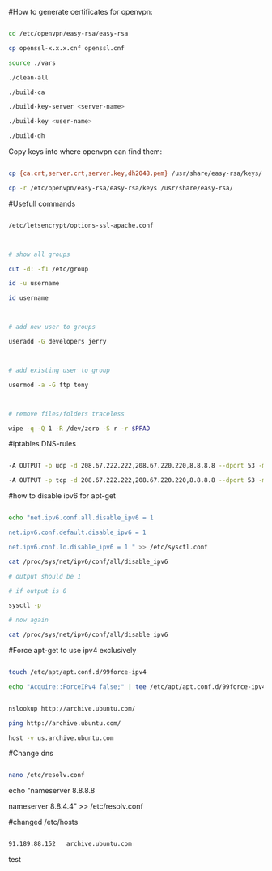 #How to generate certificates for openvpn:

```bash

cd /etc/openvpn/easy-rsa/easy-rsa

cp openssl-x.x.x.cnf openssl.cnf

source ./vars

./clean-all

./build-ca

./build-key-server <server-name>

./build-key <user-name>

./build-dh

```



Copy keys into where openvpn can find them:

```bash

cp {ca.crt,server.crt,server.key,dh2048.pem} /usr/share/easy-rsa/keys/

cp -r /etc/openvpn/easy-rsa/easy-rsa/keys /usr/share/easy-rsa/

```



#Usefull commands

```bash

/etc/letsencrypt/options-ssl-apache.conf



# show all groups

cut -d: -f1 /etc/group

id -u username

id username



# add new user to groups

useradd -G developers jerry



# add existing user to group

usermod -a -G ftp tony



# remove files/folders traceless

wipe -q -Q 1 -R /dev/zero -S r -r $PFAD

```



#iptables DNS-rules

```bash

-A OUTPUT -p udp -d 208.67.222.222,208.67.220.220,8.8.8.8 --dport 53 -m state --state NEW,ESTABLISHED -j ACCEPT

-A OUTPUT -p tcp -d 208.67.222.222,208.67.220.220,8.8.8.8 --dport 53 -m state --state NEW,ESTABLISHED -j ACCEPT

```



#how to disable ipv6 for apt-get

```bash

echo "net.ipv6.conf.all.disable_ipv6 = 1

net.ipv6.conf.default.disable_ipv6 = 1 

net.ipv6.conf.lo.disable_ipv6 = 1 " >> /etc/sysctl.conf

cat /proc/sys/net/ipv6/conf/all/disable_ipv6

# output should be 1

# if output is 0

sysctl -p

# now again

cat /proc/sys/net/ipv6/conf/all/disable_ipv6

```



#Force apt-get to use ipv4 exclusively

```bash

touch /etc/apt/apt.conf.d/99force-ipv4

echo "Acquire::ForceIPv4 false;" | tee /etc/apt/apt.conf.d/99force-ipv4

```



```bash

nslookup http://archive.ubuntu.com/

ping http://archive.ubuntu.com/

host -v us.archive.ubuntu.com

```



#Change dns

```bash

nano /etc/resolv.conf

```

echo "nameserver 8.8.8.8

nameserver 8.8.4.4" >> /etc/resolv.conf



#changed /etc/hosts

```bash

91.189.88.152   archive.ubuntu.com

```

test